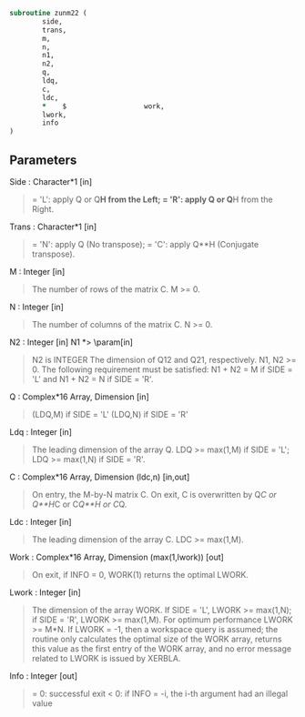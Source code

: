 ```fortran
subroutine zunm22 (
		side,
		trans,
		m,
		n,
		n1,
		n2,
		q,
		ldq,
		c,
		ldc,
		*    $                   work,
		lwork,
		info
)
```
## Parameters
Side : Character*1 [in]
> = 'L': apply Q or Q**H from the Left;
> = 'R': apply Q or Q**H from the Right.

Trans : Character*1 [in]
> = 'N':  apply Q (No transpose);
> = 'C':  apply Q**H (Conjugate transpose).

M : Integer [in]
> The number of rows of the matrix C. M >= 0.

N : Integer [in]
> The number of columns of the matrix C. N >= 0.

N2 : Integer [in] N1
*> \param[in]
> N2 is INTEGER
> The dimension of Q12 and Q21, respectively. N1, N2 >= 0.
> The following requirement must be satisfied:
> N1 + N2 = M if SIDE = 'L' and N1 + N2 = N if SIDE = 'R'.

Q : Complex*16 Array, Dimension [in]
> (LDQ,M) if SIDE = 'L'
> (LDQ,N) if SIDE = 'R'

Ldq : Integer [in]
> The leading dimension of the array Q.
> LDQ >= max(1,M) if SIDE = 'L'; LDQ >= max(1,N) if SIDE = 'R'.

C : Complex*16 Array, Dimension (ldc,n) [in,out]
> On entry, the M-by-N matrix C.
> On exit, C is overwritten by Q*C or Q**H*C or C*Q**H or C*Q.

Ldc : Integer [in]
> The leading dimension of the array C. LDC >= max(1,M).

Work : Complex*16 Array, Dimension (max(1,lwork)) [out]
> On exit, if INFO = 0, WORK(1) returns the optimal LWORK.

Lwork : Integer [in]
> The dimension of the array WORK.
> If SIDE = 'L', LWORK >= max(1,N);
> if SIDE = 'R', LWORK >= max(1,M).
> For optimum performance LWORK >= M*N.
> If LWORK = -1, then a workspace query is assumed; the routine
> only calculates the optimal size of the WORK array, returns
> this value as the first entry of the WORK array, and no error
> message related to LWORK is issued by XERBLA.

Info : Integer [out]
> = 0:  successful exit
> < 0:  if INFO = -i, the i-th argument had an illegal value

